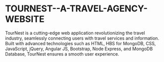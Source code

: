 # TOURNEST--A-TRAVEL-AGENCY-WEBSITE
TourNest is a cutting-edge web application revolutionizing the travel industry, seamlessly connecting users with travel services and information. Built with advanced technologies such as HTML, HBS for MongoDB, CSS, JavaScript, jQuery, Angular JS, Bootstrap, Node Express, and MongoDB Database, TourNest ensures a smooth user experience.
